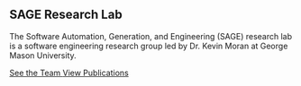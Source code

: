 <style>

    /* Application header should be static for the landing page */
    .md-header {
      position: initial;
    }

    /* Remove spacing, as we cannot hide it completely */
    .md-main__inner {
      margin: 0;
    }

    /* Hide main content for now */
    .md-content {
      display: none;
    }

    /* Hide table of contents */
    @media screen and (min-width: 60em) {
      .md-sidebar--secondary {
        display: none;
      }
    }

    /* Hide navigation */
    @media screen and (min-width: 76.25em) {
      .md-sidebar--primary {
        display: none;
      }
    }
    
</style>

  <!-- Hero for landing page -->
  <section class="mdx-container">
    <div class="md-grid md-typeset">
      <div class="mdx-hero">
        <div class="mdx-hero__content">
          <h1>SAGE Research Lab</h1>
          <p>The Software Automation, Generation, and Engineering (SAGE) research lab is a software engineering research group led by Dr. Kevin Moran at George Mason University.</p>
          <a
            href="{{ page.next_page.url | url }}"
            title="{{ page.next_page.title | e }}"
            class="md-button md-button--primary"
          >
            See the Team
          </a>
          <a
            href="{{ 'insiders/' | url }}"
            title="Material for MkDocs Insiders"
            class="md-button"
          >
            View Publications
          </a>
        </div>
      </div>
    </div>
  </section>


